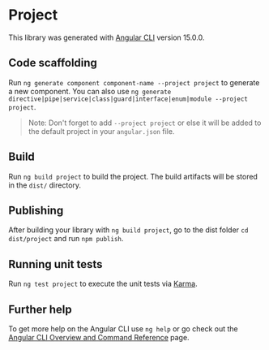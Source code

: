 # Project

This library was generated with [Angular CLI](https://github.com/angular/angular-cli) version 15.0.0.

## Code scaffolding

Run `ng generate component component-name --project project` to generate a new component. You can also use `ng generate directive|pipe|service|class|guard|interface|enum|module --project project`.
> Note: Don't forget to add `--project project` or else it will be added to the default project in your `angular.json` file. 

## Build

Run `ng build project` to build the project. The build artifacts will be stored in the `dist/` directory.

## Publishing

After building your library with `ng build project`, go to the dist folder `cd dist/project` and run `npm publish`.

## Running unit tests

Run `ng test project` to execute the unit tests via [Karma](https://karma-runner.github.io).

## Further help

To get more help on the Angular CLI use `ng help` or go check out the [Angular CLI Overview and Command Reference](https://angular.io/cli) page.
